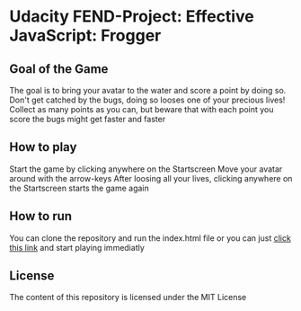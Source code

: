 # Udacity FEND-Project: Effective JavaScript: Frogger

## Goal of the Game
The goal is to bring your avatar to the water and score a point by doing so.
Don't get catched by the bugs, doing so looses one of your precious lives!
Collect as many points as you can, but beware that with each point you score the bugs might get faster and faster

## How to play
Start the game by clicking anywhere on the Startscreen
Move your avatar around with the arrow-keys
After loosing all your lives, clicking anywhere on the Startscreen starts the game again

## How to run
You can clone the repository and run the index.html file or you can just [click this link](https://derrado.github.io/fend-arcadegame/) and start playing immediatly

## License
The content of this repository is licensed under the MIT License